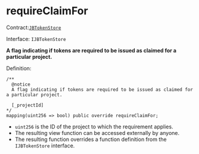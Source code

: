 # requireClaimFor

Contract:[`JBTokenStore`](../)​‌

Interface: `IJBTokenStore`

**A flag indicating if tokens are required to be issued as claimed for a particular project.**

Definition:

```solidity
/** 
  @notice
  A flag indicating if tokens are required to be issued as claimed for a particular project.

  [_projectId]
*/
mapping(uint256 => bool) public override requireClaimFor;
```

* `uint256` is the ID of the project to which the requirement applies.
* The resulting view function can be accessed externally by anyone. 
* The resulting function overrides a function definition from the `IJBTokenStore` interface.

